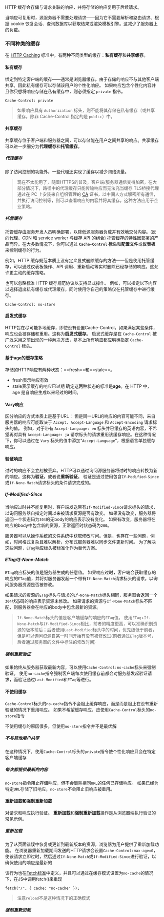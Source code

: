 HTTP 缓存会存储与请求关联的响应，并将存储的响应复用于后续请求。

当响应可复用时，源服务器不需要处理请求——因为它不需要解析和路由请求、根据 cookie 恢复会话、查询数据库以获取结果或渲染模板引擎。这减少了服务器上的负载。
### 不同种类的缓存
在 [HTTP Caching](https://httpwg.org/specs/rfc9111.html) 标准中，有两种不同类型的缓存：**私有缓存**和**共享缓存**。
#### 私有缓存
绑定到特定客户端的缓存——通常是浏览器缓存。由于存储的响应不与其他客户端共享，因此私有缓存可以存储该用户的个性化响应。
如果响应包含个性化内容并且你只想将响应存储在私有缓存中，则必须指定 `private` 指令。
```http
Cache-Control: private
```
>如果响应具有 `Authorization` 标头，则不能将其存储在私有缓存（或共享缓存，除非 Cache-Control 指定的是 `public`）中。

#### 共享缓存
共享缓存位于客户端和服务器之间，可以存储能在用户之间共享的响应。共享缓存可以进一步细分为**代理缓存**和**托管缓存**。
##### 代理缓存
除了访问控制的功能外，一些代理还实现了缓存以减少网络流量。
>现在不太能用了，随着HTTPS的普及，客户端/服务器通信变得加密，在大部分情况下，路径中的代理缓存只能传输响应而无法充当缓存
>TLS桥接代理通过在 PC 上安装来自组织管理的 [CA](https://developer.mozilla.org/zh-CN/docs/Glossary/Certificate_authority) 证书，以中间人方式解密所有通信，并执行访问控制等，则可以查看响应的内容并将其缓存。这种方法应用于企业策略。

##### 托管缓存
托管缓存由服务开发人员明确部署，以降低源服务器负载并有效地交付内容。(反向代理、CDN 和 service worker 与缓存 API 的组合)
托管缓存的特性因部署的产品而异。在大多数情况下，你可以通过 **`Cache-Control` 标头**和**配置文件**或**仪表板**来控制缓存的行为。

例如，HTTP 缓存规范本质上没有定义显式删除缓存的方法——但是使用托管缓存，可以通过仪表板操作、API 调用、重新启动等实时删除已经存储的响应。这允许更主动的缓存策略。

也可以忽略标准 HTTP 缓存规范协议以支持显式操作。
例如，可以指定以下内容以选择退出私有缓存或代理缓存，同时使用你自己的策略仅在托管缓存中进行缓存。
```HTTP
Cache-Control: no-store
```
#### 启发式缓存
HTTP旨在尽可能多地缓存，即使没有设置Cache-Control，如果满足某些条件，响应也会被存储和重用。这称为**启发式缓存**。
启发式缓存是在 `Cache-Control` 被广泛采用之前出现的一种解决方法，基本上所有响应都应明确指定 `Cache-Control` 标头。
#### 基于age的缓存策略
存储的HTTP响应有两种状态：==fresh==和==stale==。
- fresh表示响应有效
- stale表示缓存的响应已过期
确定这两种状态的标准是**age**。在 HTTP 中，age 是自响应生成以来经过的时间。
#### Vary响应
区分响应的方式本质上是基于URL：
但是同一URL的响应的内容可能不同，来自服务器的响应可能取决于 `Accept`、`Accept-Language` 和 `Accept-Encoding` 请求标头的值。
例如，对于带有 `Accept-Language: en` 标头并已缓存的英语内容，不希望再对具有 `Accept-Language: ja` 请求标头的请求重用该缓存响应。在这种情况下，你可以通过在 `Vary` 标头的值中添加“`Accept-Language`”，根据语言单独缓存响应。
#### 验证响应
过时的响应不会立刻被丢弃。HTTP可以通过询问源服务器将过时的响应转换为新的响应。这称为**验证**，或者说**重新验证**。
验证是通过使用包含`If-Modified-Since`或`If-None-Match`请求标头的条件请求完成的。
##### If-Modified-Since
当响应过时并不能复用时，客户端发送带有`If-Modified-Since`请求标头的请求，以询问服务器自指定时间以来被请求资源是否有改变。
如果没有改变，服务器将返回一个状态码为`304`的无body的响应表示没有变化。
如果有改变，服务器将在响应的body中包含新的资源，正常返回时状态码为`200`。

服务器可以从操作系统的文件系统中获取修改时间。但是，也存在一些问题，例如，时间格式复杂且难以解析，分布式服务器难以同步文件更新时间。
为了解决这些问题，`ETag`响应标头被标准化作为替代方案。
##### ETag/If-None-Match
`ETag`响应标头的值是服务器生成的任意值。
如果响应过时，客户端会获取缓存的响应的`ETag`值，并将对服务器发起一个带有`If-None-Match`请求标头的请求，以询问服务器资源是否被修改。

如果请求的资源的`ETag`标头与请求的`If-None-Match`标头相同，服务器会返回一个`304`状态码的响应表示资源未修改。
如果请求的资源与`If-None-Match`标头不匹配，则服务器会在响应的body中包含最新的资源。
>`If-None-Match`标头的值是客户端缓存的响应的`ETag`值。
>使用`ETag`+`If-None-Match`与`If-Modified-Since`相比，前者的精度更高，可以准确识别资源的版本前后；后者使用`Last-Modified`标头中的时间，优先级低于前者，但是可以询问资源自某一时间开始有没有被修改过(前者通过`ETag`版本号，后者通过服务器的文件中标注的修改时间)
##### 强制重新验证
如果始终从服务器获取最新内容，可以使用`Cache-Control:no-cache`标头来强制验证。
使用`no-cache`指令强制客户端每次使用缓存前都会对服务器发起验证请求，而验证通过`Last-Modified`和`ETag`等进行。
#### 不使用缓存
`Cache-Control`标头的`no-cache`指令不会阻止缓存响应，而是而是阻止在没有重新验证的情况下重用响应。
如果不希望缓存响应，应使用`Cache-Control`标头的`no-store`指令

不使用缓存的原因很多，但使用`no-store`指令并不是最优解
##### 不与其他用户共享
在这种情况下，使用`Cache-Control`标头的`private`指令使个性化响应只会在特定客户端缓存
##### 每次都提供最新的内容
`no-store`指令阻止存储响应，但不会删除相同`URL`的任何已存储响应。
如果已经为特定`URL`存储了旧响应，`no-store`不会阻止旧响应被重用。
#### 重新加载和强制重新加载
对请求和响应执行验证。
**重新加载**和**强制重新加载**操作是从浏览器端执行验证的常见示例。
##### 重新加载
为了从页面错误中恢复或更新到最新版本的资源，浏览器为用户提供了重新加载功能。
在浏览器重新加载期间发送的HTTP请求会设置`Cache-Control:max-age=0`，使该请求立即过时，然后通过`If-None-Match`或`If-Modified-Since`进行验证，以确保使用的响应是最新的

该行为也在[Fetch标准]()中定义，并且可以通过在缓存模式设置为`no-cache`的情况下，在JS中调用fetch()来重现
```JS
fetch("/", { cache: "no-cache" });
```
>注意`reload`不是这种情况下的正确模式
##### 强制重新加载

